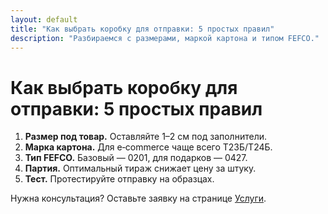 ```yaml
---
layout: default
title: "Как выбрать коробку для отправки: 5 простых правил"
description: "Разбираемся с размерами, маркой картона и типом FEFCO."
---
```


<h1>Как выбрать коробку для отправки: 5 простых правил</h1>
<ol>
  <li><strong>Размер под товар.</strong> Оставляйте 1–2 см под заполнители.</li>
  <li><strong>Марка картона.</strong> Для e‑commerce чаще всего Т23Б/Т24Б.</li>
  <li><strong>Тип FEFCO.</strong> Базовый — 0201, для подарков — 0427.</li>
  <li><strong>Партия.</strong> Оптимальный тираж снижает цену за штуку.</li>
  <li><strong>Тест.</strong> Протестируйте отправку на образцах.</li>
</ol>
<p>Нужна консультация? Оставьте заявку на странице <a href="{{ site.baseurl }}/uslugi/">Услуги</a>.</p>
